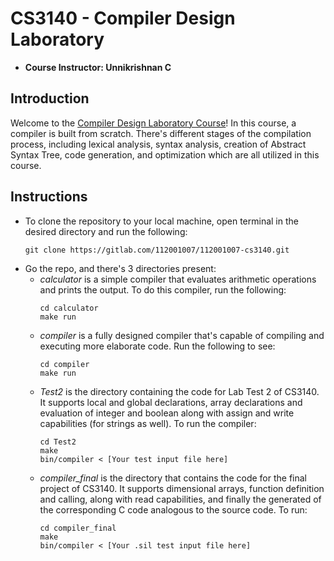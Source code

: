 # CS3140 - Compiler Design Laboratory

- **Course Instructor: Unnikrishnan C** 

## Introduction

Welcome to the [Compiler Design Laboratory Course](https://lms.iitpkd.ac.in/course/view.php?id=269)! In this course, a compiler is built from scratch. There's different stages of the compilation process, including lexical analysis, syntax analysis, creation of Abstract Syntax Tree, code generation, and optimization which are all utilized in this course.

## Instructions
- To clone the repository to your local machine, open terminal in the desired directory and run the following:  
    ```
    git clone https://gitlab.com/112001007/112001007-cs3140.git
    ```
- Go the repo, and there's 3 directories present:
    - *calculator* is a simple compiler that evaluates arithmetic operations and prints the output. To do this compiler, run the following:
        ```
        cd calculator
        make run
        ```
    - *compiler* is a fully designed compiler that's capable of compiling and executing more elaborate code. Run the following to see:
        ```
        cd compiler
        make run
        ```
    - *Test2* is the directory containing the code for Lab Test 2 of CS3140. It supports local and global declarations, array declarations and evaluation of integer and boolean along with assign and write capabilities (for strings as well).
    To run the compiler:
        ```
        cd Test2
        make
        bin/compiler < [Your test input file here]
    
    - *compiler_final* is the directory that contains the code for the final project of CS3140. It supports dimensional arrays, function definition and calling, along with read capabilities, and finally the generated of the corresponding C code analogous to the source code.
    To run:
        ```
        cd compiler_final
        make
        bin/compiler < [Your .sil test input file here]

